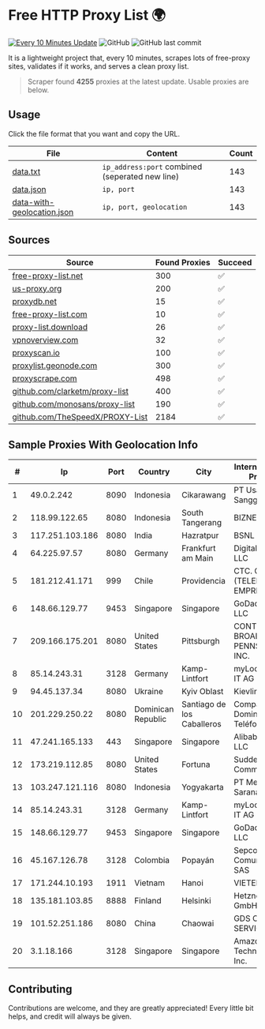 
# Free HTTP Proxy List 🌍

[![Every 10 Minutes Update](https://github.com/mertguvencli/http-proxy-list/actions/workflows/main.yml/badge.svg?branch=main)](https://github.com/mertguvencli/http-proxy-list/actions/workflows/main.yml)
![GitHub](https://img.shields.io/github/license/mertguvencli/http-proxy-list)
![GitHub last commit](https://img.shields.io/github/last-commit/mertguvencli/http-proxy-list)

It is a lightweight project that, every 10 minutes, scrapes lots of free-proxy sites, validates if it works, and serves a clean proxy list.


> Scraper found **4255** proxies at the latest update. Usable proxies are below.

## Usage

Click the file format that you want and copy the URL.


|File|Content|Count|
|----|-------|-----|
|[data.txt](https://raw.githubusercontent.com/mertguvencli/http-proxy-list/main/proxy-list/data.txt)|`ip_address:port` combined (seperated new line)|143|
|[data.json](https://raw.githubusercontent.com/mertguvencli/http-proxy-list/main/proxy-list/data.json)|`ip, port`|143|
|[data-with-geolocation.json](https://raw.githubusercontent.com/mertguvencli/http-proxy-list/main/proxy-list/data-with-geolocation.json)|`ip, port, geolocation`|143|

## Sources

|Source|Found Proxies|Succeed|
|------|-------------|-------|
|[free-proxy-list.net](https://free-proxy-list.net)|300|✅|
|[us-proxy.org](https://www.us-proxy.org)|200|✅|
|[proxydb.net](http://proxydb.net)|15|✅|
|[free-proxy-list.com](https://free-proxy-list.com/?page=&port=&type%5B%5D=http&type%5B%5D=https&up_time=0&search=Search)|10|✅|
|[proxy-list.download](https://www.proxy-list.download/HTTP)|26|✅|
|[vpnoverview.com](https://vpnoverview.com/privacy/anonymous-browsing/free-proxy-servers)|32|✅|
|[proxyscan.io](https://www.proxyscan.io)|100|✅|
|[proxylist.geonode.com](https://proxylist.geonode.com/api/proxy-list?limit=300&page=1&sort_by=lastChecked&sort_type=desc&protocols=http,https)|300|✅|
|[proxyscrape.com](https://api.proxyscrape.com/v2/?request=displayproxies&protocol=http&timeout=10000&country=all&ssl=all&anonymity=all)|498|✅|
|[github.com/clarketm/proxy-list](https://raw.githubusercontent.com/clarketm/proxy-list/master/proxy-list-raw.txt)|400|✅|
|[github.com/monosans/proxy-list](https://raw.githubusercontent.com/monosans/proxy-list/main/proxies/http.txt)|190|✅|
|[github.com/TheSpeedX/PROXY-List](https://raw.githubusercontent.com/TheSpeedX/PROXY-List/master/http.txt)|2184|✅|


## Sample Proxies With Geolocation Info

|#|Ip|Port|Country|City|Internet Service Provider|
|-|--|----|-------|----|-------------------------|
|1|49.0.2.242|8090|Indonesia|Cikarawang|PT Usaha Adi Sanggoro|
|2|118.99.122.65|8080|Indonesia|South Tangerang|BIZNET|
|3|117.251.103.186|8080|India|Hazratpur|BSNL Internet|
|4|64.225.97.57|8080|Germany|Frankfurt am Main|DigitalOcean, LLC|
|5|181.212.41.171|999|Chile|Providencia|CTC. CORP S.A. (TELEFONICA EMPRESAS)|
|6|148.66.129.77|9453|Singapore|Singapore|GoDaddy.com, LLC|
|7|209.166.175.201|8080|United States|Pittsburgh|CONTINENTAL BROADBAND PENNSYLVANIA, INC.|
|8|85.14.243.31|3128|Germany|Kamp-Lintfort|myLoc managed IT AG|
|9|94.45.137.34|8080|Ukraine|Kyiv Oblast|Kievline LLC|
|10|201.229.250.22|8080|Dominican Republic|Santiago de los Caballeros|Compañía Dominicana de Teléfonos S. A.|
|11|47.241.165.133|443|Singapore|Singapore|Alibaba.com LLC|
|12|173.219.112.85|8080|United States|Fortuna|Suddenlink Communications|
|13|103.247.121.116|8080|Indonesia|Yogyakarta|PT Media Sarana Data|
|14|85.14.243.31|3128|Germany|Kamp-Lintfort|myLoc managed IT AG|
|15|148.66.129.77|9453|Singapore|Singapore|GoDaddy.com, LLC|
|16|45.167.126.78|3128|Colombia|Popayán|Sepcom Comunicaciones SAS|
|17|171.244.10.193|1911|Vietnam|Hanoi|VIETEL|
|18|135.181.103.85|8888|Finland|Helsinki|Hetzner Online GmbH|
|19|101.52.251.186|8080|China|Chaowai|GDS CHANGAN SERVICES Ltd|
|20|3.1.18.166|3128|Singapore|Singapore|Amazon Technologies Inc.|



## Contributing

Contributions are welcome, and they are greatly appreciated! Every
little bit helps, and credit will always be given.

